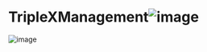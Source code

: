 # TripleXManagement![image](https://user-images.githubusercontent.com/101619460/229267229-6f5a3ce8-8d32-42eb-9800-68d94a07e4e6.png)

![image](https://user-images.githubusercontent.com/101619460/229267253-00c175df-e0e6-47b4-b732-a97d3eec2b84.png)

